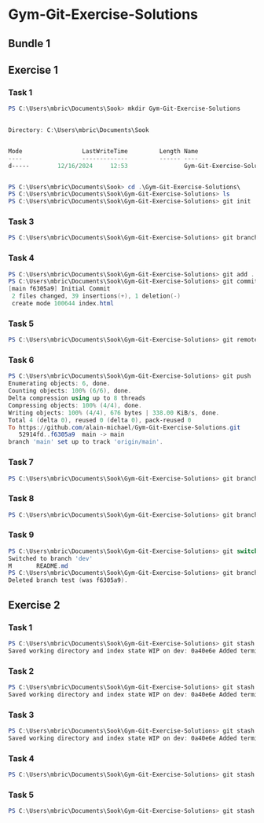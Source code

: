 # Gym-Git-Exercise-Solutions

## Bundle 1

## Exercise 1

### Task 1


```powershell
PS C:\Users\mbric\Documents\Sook> mkdir Gym-Git-Exercise-Solutions
   

Directory: C:\Users\mbric\Documents\Sook


Mode                 LastWriteTime         Length Name
----                 -------------         ------ ----
d-----        12/16/2024     12:53                Gym-Git-Exercise-Solutions


PS C:\Users\mbric\Documents\Sook> cd .\Gym-Git-Exercise-Solutions\
PS C:\Users\mbric\Documents\Sook\Gym-Git-Exercise-Solutions> ls
PS C:\Users\mbric\Documents\Sook\Gym-Git-Exercise-Solutions> git init
```

### Task 3

```powershell
PS C:\Users\mbric\Documents\Sook\Gym-Git-Exercise-Solutions> git branch -m main  
```

### Task 4

```powershell
PS C:\Users\mbric\Documents\Sook\Gym-Git-Exercise-Solutions> git add . 
PS C:\Users\mbric\Documents\Sook\Gym-Git-Exercise-Solutions> git commit -m "Initial Commit"
[main f6305a9] Initial Commit
 2 files changed, 39 insertions(+), 1 deletion(-)
 create mode 100644 index.html
```

### Task 5

```powershell
PS C:\Users\mbric\Documents\Sook\Gym-Git-Exercise-Solutions> git remote add origin https://github.com/alain-michael/Gym-Git-Exercise-Solutions.git    
```

### Task 6

```powershell
PS C:\Users\mbric\Documents\Sook\Gym-Git-Exercise-Solutions> git push
Enumerating objects: 6, done.
Counting objects: 100% (6/6), done.
Delta compression using up to 8 threads
Compressing objects: 100% (4/4), done.
Writing objects: 100% (4/4), 676 bytes | 338.00 KiB/s, done.
Total 4 (delta 0), reused 0 (delta 0), pack-reused 0
To https://github.com/alain-michael/Gym-Git-Exercise-Solutions.git
   52914fd..f6305a9  main -> main
branch 'main' set up to track 'origin/main'.
```

### Task 7

```powershell
PS C:\Users\mbric\Documents\Sook\Gym-Git-Exercise-Solutions> git branch dev
```

### Task 8

```powershell
PS C:\Users\mbric\Documents\Sook\Gym-Git-Exercise-Solutions> git branch test dev
```

### Task 9

```powershell
PS C:\Users\mbric\Documents\Sook\Gym-Git-Exercise-Solutions> git switch dev
Switched to branch 'dev'
M       README.md
PS C:\Users\mbric\Documents\Sook\Gym-Git-Exercise-Solutions> git branch -d test
Deleted branch test (was f6305a9).
```

## Exercise 2

### Task 1

```powershell
PS C:\Users\mbric\Documents\Sook\Gym-Git-Exercise-Solutions> git stash -u
Saved working directory and index state WIP on dev: 0a40e6e Added terminal logs to README.md
```

### Task 2

```powershell
PS C:\Users\mbric\Documents\Sook\Gym-Git-Exercise-Solutions> git stash -u
Saved working directory and index state WIP on dev: 0a40e6e Added terminal logs to README.md
```

### Task 3

```powershell
PS C:\Users\mbric\Documents\Sook\Gym-Git-Exercise-Solutions> git stash -u
Saved working directory and index state WIP on dev: 0a40e6e Added terminal logs to README.md
```

### Task 4

```powershell
PS C:\Users\mbric\Documents\Sook\Gym-Git-Exercise-Solutions> git stash pop "stash@{1}"
```

### Task 5

```powershell
PS C:\Users\mbric\Documents\Sook\Gym-Git-Exercise-Solutions> git stash pop "stash@{2}"
```